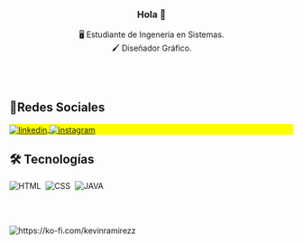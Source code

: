 <h3 align="center">Hola 👋 </h3>

<p align="center">
🖥️ Estudiante de Ingeneria en Sistemas. <br>
🖌️ Diseñador Gráfico.
</p>
<br><br>


## 📱Redes Sociales 

<p align="left" style="background:yellow">

<a href="https://www.linkedin.com/in/kevinramirezz/" target="_blank">
  <img align="center" src="https://img.shields.io/badge/LinkedIn-0077B5?style=for-the-badge&logo=linkedin&logoColor=white" alt="linkedin"/>
</a>
<a href="https://www.instagram.com/devramirezz/" target="_blank">
 <img align="center" src="https://img.shields.io/badge/Instagram-E4405F?style=for-the-badge&logo=instagram&logoColor=white" alt="instagram"/>
</a>
  
</p>

## 🛠 Tecnologías


  
![HTML](https://img.shields.io/badge/HTML5-E34F26?style=for-the-badge&logo=html5&logoColor=white)&nbsp;
![CSS](https://img.shields.io/badge/CSS-239120?&style=for-the-badge&logo=css3&logoColor=white)&nbsp;
![JAVA](https://img.shields.io/badge/Java-ED8B00?style=for-the-badge&logo=openjdk&logoColor=white)&nbsp;


<br><br>
<p><a href="https://ko-fi.com/https://ko-fi.com/kevinramirezz"> <img align="left" src="https://img.shields.io/badge/Ko--fi-F16061?style=for-the-badge&logo=ko-fi&logoColor=white" alt="https://ko-fi.com/kevinramirezz" /></a></p><br><br>
